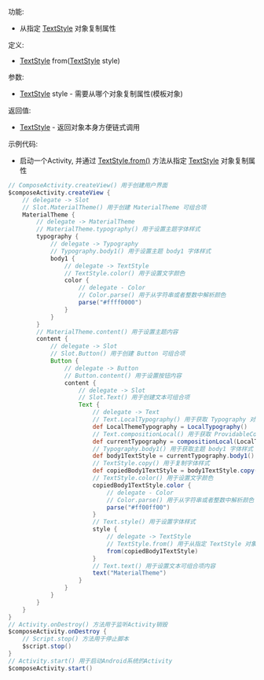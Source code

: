 功能:

+ 从指定 [TextStyle](/API/UI/Compose/Theme/Typography/TextStyle/README.md) 对象复制属性

定义:

+ [TextStyle](/API/UI/Compose/Theme/Typography/TextStyle/README.md)
  from([TextStyle](/API/UI/Compose/Theme/Typography/TextStyle/README.md) style)

参数:

+ [TextStyle](/API/UI/Compose/Theme/Typography/TextStyle/README.md) style - 需要从哪个对象复制属性(模板对象)

返回值:

+ [TextStyle](/API/UI/Compose/Theme/Typography/TextStyle/README.md) - 返回对象本身方便链式调用

示例代码:

+ 启动一个Activity, 并通过 [TextStyle.from()](/API/UI/Compose/Theme/Typography/TextStyle/README.md?id=from)
  方法从指定 [TextStyle](/API/UI/Compose/Theme/Typography/TextStyle/README.md) 对象复制属性

```groovy
// ComposeActivity.createView() 用于创建用户界面
$composeActivity.createView {
    // delegate -> Slot
    // Slot.MaterialTheme() 用于创建 MaterialTheme 可组合项
    MaterialTheme {
        // delegate -> MaterialTheme
        // MaterialTheme.typography() 用于设置主题字体样式
        typography {
            // delegate -> Typography
            // Typography.body1() 用于设置主题 body1 字体样式
            body1 {
                // delegate -> TextStyle
                // TextStyle.color() 用于设置文字颜色
                color {
                    // delegate - Color
                    // Color.parse() 用于从字符串或者整数中解析颜色
                    parse("#ffff0000")
                }
            }
        }
        // MaterialTheme.content() 用于设置主题内容
        content {
            // delegate -> Slot
            // Slot.Button() 用于创建 Button 可组合项
            Button {
                // delegate -> Button
                // Button.content() 用于设置按钮内容
                content {
                    // delegate -> Slot
                    // Slot.Text() 用于创建文本可组合项
                    Text {
                        // delegate -> Text
                        // Text.LocalTypography() 用于获取 Typography 对应的 CompositionLocal 对象
                        def LocalThemeTypography = LocalTypography()
                        // Text.compositionLocal() 用于获取 ProvidableCompositionLocal 的值
                        def currentTypography = compositionLocal(LocalThemeTypography)
                        // Typography.body1() 用于获取主题 body1 字体样式
                        def body1TextStyle = currentTypography.body1()
                        // TextStyle.copy() 用于复制字体样式
                        def copiedBody1TextStyle = body1TextStyle.copy()
                        // TextStyle.color() 用于设置文字颜色
                        copiedBody1TextStyle.color {
                            // delegate - Color
                            // Color.parse() 用于从字符串或者整数中解析颜色
                            parse("#ff00ff00")
                        }
                        // Text.style() 用于设置字体样式
                        style {
                            // delegate -> TextStyle
                            // TextStyle.from() 用于从指定 TextStyle 对象复制属性
                            from(copiedBody1TextStyle)
                        }
                        // Text.text() 用于设置文本可组合项内容
                        text("MaterialTheme")
                    }
                }
            }
        }
    }
}
// Activity.onDestroy() 方法用于监听Activity销毁
$composeActivity.onDestroy {
    // Script.stop() 方法用于停止脚本
    $script.stop()
}
// Activity.start() 用于启动Android系统的Activity
$composeActivity.start()
```